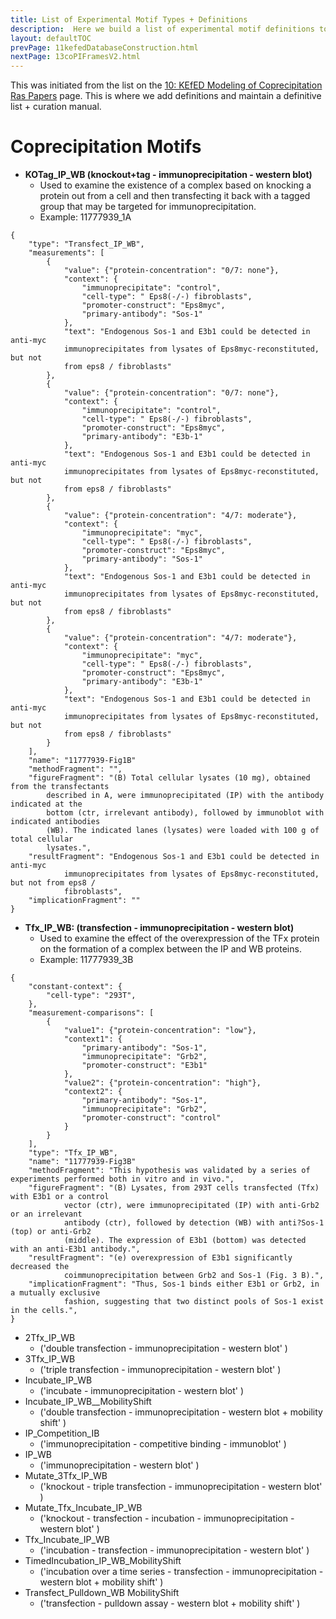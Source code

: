 ```yaml
---
title: List of Experimental Motif Types + Definitions
description:  Here we build a list of experimental motif definitions to serve as the basis of a classification ontology (for consultation and collaboration with OBI curators and other Big Mech participants). .  
layout: defaultTOC
prevPage: 11kefedDatabaseConstruction.html
nextPage: 13coPIFramesV2.html
---
```


This was initiated from the list on the [10: KEfED Modeling of Coprecipitation Ras Papers](10modelsOfCoprecipitationPapers.html) page. This is where we add definitions and maintain a definitive list + curation manual. 

# Coprecipitation Motifs

* **KOTag\_IP\_WB (knockout+tag - immunoprecipitation - western blot)** 
	* Used to examine the existence of a complex based on knocking a protein out from a cell and then transfecting it back with a tagged group that may be targeted for immunoprecipitation.
	* Example: 11777939_1A

```
{
    "type": "Transfect_IP_WB",
    "measurements": [
        {
            "value": {"protein-concentration": "0/7: none"},
            "context": {
                "immunoprecipitate": "control",
                "cell-type": " Eps8(-/-) fibroblasts",
                "promoter-construct": "Eps8myc",
                "primary-antibody": "Sos-1"
            },
            "text": "Endogenous Sos-1 and E3b1 could be detected in anti-myc 
    		immunoprecipitates from lysates of Eps8myc-reconstituted, but not 
    		from eps8 / fibroblasts"
        },
        {
            "value": {"protein-concentration": "0/7: none"},
            "context": {
                "immunoprecipitate": "control",
                "cell-type": " Eps8(-/-) fibroblasts",
                "promoter-construct": "Eps8myc",
                "primary-antibody": "E3b-1"
            },
            "text": "Endogenous Sos-1 and E3b1 could be detected in anti-myc 
    		immunoprecipitates from lysates of Eps8myc-reconstituted, but not 
    		from eps8 / fibroblasts"
        },
        {
            "value": {"protein-concentration": "4/7: moderate"},
            "context": {
                "immunoprecipitate": "myc",
                "cell-type": " Eps8(-/-) fibroblasts",
                "promoter-construct": "Eps8myc",
                "primary-antibody": "Sos-1"
            },
            "text": "Endogenous Sos-1 and E3b1 could be detected in anti-myc 
    		immunoprecipitates from lysates of Eps8myc-reconstituted, but not 
    		from eps8 / fibroblasts"
        },
        {
            "value": {"protein-concentration": "4/7: moderate"},
            "context": {
                "immunoprecipitate": "myc",
                "cell-type": " Eps8(-/-) fibroblasts",
                "promoter-construct": "Eps8myc",
                "primary-antibody": "E3b-1"
            },
            "text": "Endogenous Sos-1 and E3b1 could be detected in anti-myc 
    		immunoprecipitates from lysates of Eps8myc-reconstituted, but not 
    		from eps8 / fibroblasts"
        }
    ],
    "name": "11777939-Fig1B"
    "methodFragment": "",    
    "figureFragment": "(B) Total cellular lysates (10 mg), obtained from the transfectants
     	described in A, were immunoprecipitated (IP) with the antibody indicated at the 
     	bottom (ctr, irrelevant antibody), followed by immunoblot with indicated antibodies
     	(WB). The indicated lanes (lysates) were loaded with 100 g of total cellular 
     	lysates.",    
    "resultFragment": "Endogenous Sos-1 and E3b1 could be detected in anti-myc 
    		immunoprecipitates from lysates of Eps8myc-reconstituted, but not from eps8 /
    		fibroblasts",    
    "implicationFragment": ""  
}
```	

* **Tfx\_IP\_WB: (transfection - immunoprecipitation - western blot)**
 	* Used to examine the effect of the overexpression of the TFx protein on the formation of a complex between the IP and WB proteins.  
 	* Example: 11777939_3B
 
```
{
    "constant-context": {
    	"cell-type": "293T",       
    },	
    "measurement-comparisons": [
        {
            "value1": {"protein-concentration": "low"},
            "context1": {
                "primary-antibody": "Sos-1",
                "immunoprecipitate": "Grb2",
                "promoter-construct": "E3b1"
            },
            "value2": {"protein-concentration": "high"},
            "context2": {
                "primary-antibody": "Sos-1",
                "immunoprecipitate": "Grb2",
                "promoter-construct": "control"
            }
        }
    ],
    "type": "Tfx_IP_WB",
    "name": "11777939-Fig3B"
    "methodFragment": "This hypothesis was validated by a series of experiments performed both in vitro and in vivo.",    
    "figureFragment": "(B) Lysates, from 293T cells transfected (Tfx) with E3b1 or a control
     		vector (ctr), were immunoprecipitated (IP) with anti-Grb2 or an irrelevant 
     		antibody (ctr), followed by detection (WB) with anti?Sos-1 (top) or anti-Grb2
     		(middle). The expression of E3b1 (bottom) was detected with an anti-E3b1 antibody.",    
    "resultFragment": "(e) overexpression of E3b1 significantly decreased the 
    		coimmunoprecipitation between Grb2 and Sos-1 (Fig. 3 B).",    
    "implicationFragment": "Thus, Sos-1 binds either E3b1 or Grb2, in a mutually exclusive 
    		fashion, suggesting that two distinct pools of Sos-1 exist in the cells.", 
}
```


* 2Tfx\_IP\_WB 
	* ('double transfection - immunoprecipitation - western blot' )* 3Tfx\_IP\_WB 
	* ('triple transfection - immunoprecipitation - western blot' )* Incubate\_IP\_WB 
	* ('incubate - immunoprecipitation - western blot' )* Incubate\_IP\_WB\_\_MobilityShift 
	* ('double transfection - immunoprecipitation - western blot + mobility shift' )* IP\_Competition\_IB 
	* ('immunoprecipitation - competitive binding - immunoblot' )* IP\_WB 
	* ('immunoprecipitation - western blot' )* Mutate\_3Tfx\_IP\_WB 
	* ('knockout - triple transfection - immunoprecipitation - western blot' )* Mutate\_Tfx\_Incubate\_IP\_WB 
	* ('knockout - transfection - incubation - immunoprecipitation - western blot' )* Tfx\_Incubate\_IP\_WB 
	* ('incubation - transfection - immunoprecipitation - western blot' )* TimedIncubation\_IP\_WB\_MobilityShift 
	* ('incubation over a time series - transfection - immunoprecipitation - western blot + mobility shift' )* Transfect\_Pulldown\_WB MobilityShift
 	* ('transfection - pulldown assay - western blot + mobility shift' )